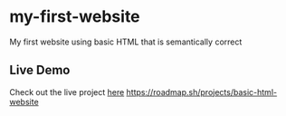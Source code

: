 # my-first-website
My first website using basic HTML that is semantically correct
## Live Demo
Check out the live project [here](https://delongcode24.github.io/my-first-website/)
https://roadmap.sh/projects/basic-html-website
